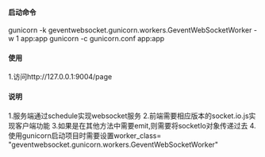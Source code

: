 #### 启动命令
gunicorn -k geventwebsocket.gunicorn.workers.GeventWebSocketWorker -w 1 app:app
gunicorn -c gunicorn.conf app:app

#### 使用
1.访问http://127.0.0.1:9004/page

#### 说明
1.服务端通过schedule实现websocket服务
2.前端需要相应版本的socket.io.js实现客户端功能
3.如果是在其他方法中需要emit,则需要将socketIo对象传递过去
4.使用gunicorn启动项目时需要设置worker_class= "geventwebsocket.gunicorn.workers.GeventWebSocketWorker"